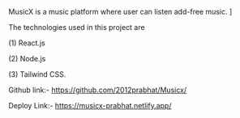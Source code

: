 MusicX is a music platform where user can listen add-free music.  ]

The technologies used in this project are

(1) React.js

(2) Node.js

(3) Tailwind CSS. 

Github link:- https://github.com/2012prabhat/Musicx/

Deploy Link:- https://musicx-prabhat.netlify.app/
